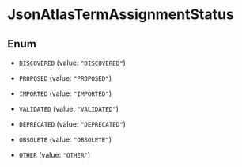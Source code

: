 

# JsonAtlasTermAssignmentStatus

## Enum


* `DISCOVERED` (value: `"DISCOVERED"`)

* `PROPOSED` (value: `"PROPOSED"`)

* `IMPORTED` (value: `"IMPORTED"`)

* `VALIDATED` (value: `"VALIDATED"`)

* `DEPRECATED` (value: `"DEPRECATED"`)

* `OBSOLETE` (value: `"OBSOLETE"`)

* `OTHER` (value: `"OTHER"`)



